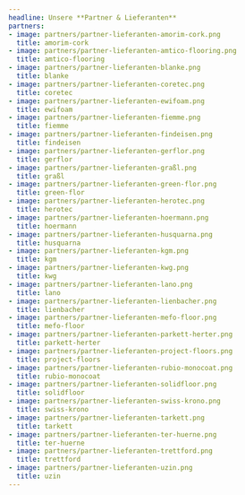 ```yaml
---
headline: Unsere **Partner & Lieferanten**
partners:
- image: partners/partner-lieferanten-amorim-cork.png
  title: amorim-cork
- image: partners/partner-lieferanten-amtico-flooring.png
  title: amtico-flooring
- image: partners/partner-lieferanten-blanke.png
  title: blanke
- image: partners/partner-lieferanten-coretec.png
  title: coretec
- image: partners/partner-lieferanten-ewifoam.png
  title: ewifoam
- image: partners/partner-lieferanten-fiemme.png
  title: fiemme
- image: partners/partner-lieferanten-findeisen.png
  title: findeisen
- image: partners/partner-lieferanten-gerflor.png
  title: gerflor
- image: partners/partner-lieferanten-graßl.png
  title: graßl
- image: partners/partner-lieferanten-green-flor.png
  title: green-flor
- image: partners/partner-lieferanten-herotec.png
  title: herotec
- image: partners/partner-lieferanten-hoermann.png
  title: hoermann
- image: partners/partner-lieferanten-husquarna.png
  title: husquarna
- image: partners/partner-lieferanten-kgm.png
  title: kgm
- image: partners/partner-lieferanten-kwg.png
  title: kwg
- image: partners/partner-lieferanten-lano.png
  title: lano
- image: partners/partner-lieferanten-lienbacher.png
  title: lienbacher
- image: partners/partner-lieferanten-mefo-floor.png
  title: mefo-floor
- image: partners/partner-lieferanten-parkett-herter.png
  title: parkett-herter
- image: partners/partner-lieferanten-project-floors.png
  title: project-floors
- image: partners/partner-lieferanten-rubio-monocoat.png
  title: rubio-monocoat
- image: partners/partner-lieferanten-solidfloor.png
  title: solidfloor
- image: partners/partner-lieferanten-swiss-krono.png
  title: swiss-krono
- image: partners/partner-lieferanten-tarkett.png
  title: tarkett
- image: partners/partner-lieferanten-ter-huerne.png
  title: ter-huerne
- image: partners/partner-lieferanten-trettford.png
  title: trettford
- image: partners/partner-lieferanten-uzin.png
  title: uzin
---
```


